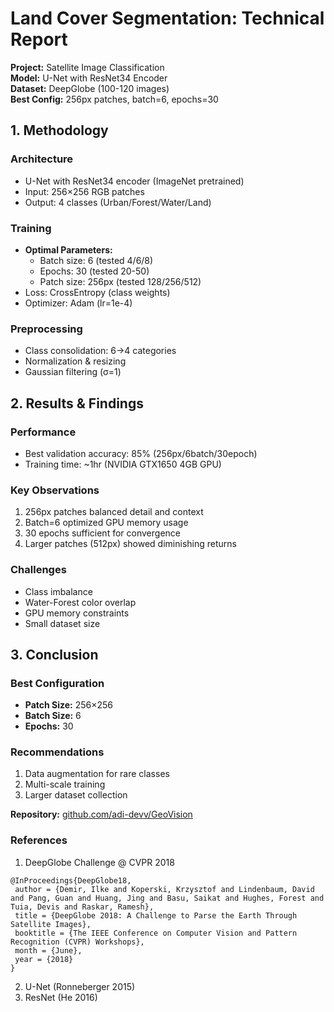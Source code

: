 # Land Cover Segmentation: Technical Report

**Project:** Satellite Image Classification  
**Model:** U-Net with ResNet34 Encoder  
**Dataset:** DeepGlobe (100-120 images)  
**Best Config:** 256px patches, batch=6, epochs=30  


## 1. Methodology

### Architecture
- U-Net with ResNet34 encoder (ImageNet pretrained)
- Input: 256×256 RGB patches
- Output: 4 classes (Urban/Forest/Water/Land)

### Training
- **Optimal Parameters:**
  - Batch size: 6 (tested 4/6/8)
  - Epochs: 30 (tested 20-50)
  - Patch size: 256px (tested 128/256/512)
- Loss: CrossEntropy (class weights)
- Optimizer: Adam (lr=1e-4)

### Preprocessing
- Class consolidation: 6→4 categories
- Normalization & resizing
- Gaussian filtering (σ=1)


## 2. Results & Findings

### Performance
- Best validation accuracy: 85% (256px/6batch/30epoch)
- Training time: ~1hr (NVIDIA GTX1650 4GB GPU)

### Key Observations
1. 256px patches balanced detail and context
2. Batch=6 optimized GPU memory usage
3. 30 epochs sufficient for convergence
4. Larger patches (512px) showed diminishing returns

### Challenges
- Class imbalance
- Water-Forest color overlap
- GPU memory constraints
- Small dataset size

## 3. Conclusion

### Best Configuration
- **Patch Size:** 256×256  
- **Batch Size:** 6  
- **Epochs:** 30  

### Recommendations
1. Data augmentation for rare classes
2. Multi-scale training
3. Larger dataset collection

**Repository:** [github.com/adi-devv/GeoVision](https://github.com/adi-devv/GeoVision)

### References
1. DeepGlobe Challenge @ CVPR 2018
```
@InProceedings{DeepGlobe18,
 author = {Demir, Ilke and Koperski, Krzysztof and Lindenbaum, David and Pang, Guan and Huang, Jing and Basu, Saikat and Hughes, Forest and Tuia, Devis and Raskar, Ramesh},
 title = {DeepGlobe 2018: A Challenge to Parse the Earth Through Satellite Images},
 booktitle = {The IEEE Conference on Computer Vision and Pattern Recognition (CVPR) Workshops},
 month = {June},
 year = {2018}
}
```
2. U-Net (Ronneberger 2015)
3. ResNet (He 2016)



